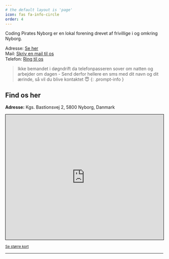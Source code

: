 ```yaml
---
# the default layout is 'page'
icon: fas fa-info-circle
order: 4
---
```


Coding Pirates Nyborg er en lokal forening drevet af frivillige i og omkring Nyborg.

Adresse: [Se her](https://www.openstreetmap.org/node/968299144)  
Mail: [Skriv en mail til os](mailto:mail@coding-pirates-nyborg.dk)  
Telefon: [Ring til os](tel:+4555604680)  
> Ikke bemandet i døgndrift da telefonpasseren sover om natten og arbejder om dagen - Send derfor hellere en sms med dit navn og dit ærinde, så vil du blive kontaktet :innocent:
{: .prompt-info }

## Find os her

**Adresse:** Kgs. Bastionsvej 2, 5800 Nyborg, Danmark

<iframe width="100%" height="400" frameborder="0" scrolling="no" marginheight="0" marginwidth="0" src="https://www.openstreetmap.org/export/embed.html?bbox=10.7839680%2C55.3093030%2C10.7879680%2C55.3133030&amp;layer=mapnik&amp;marker=55.3113030%2C10.7859680" style="border: 1px solid black"></iframe>

<small><a href="https://www.openstreetmap.org/?mlat=55.3113030&amp;mlon=10.7859680#map=18/55.3113030/10.7859680">Se større kort</a></small>

---
